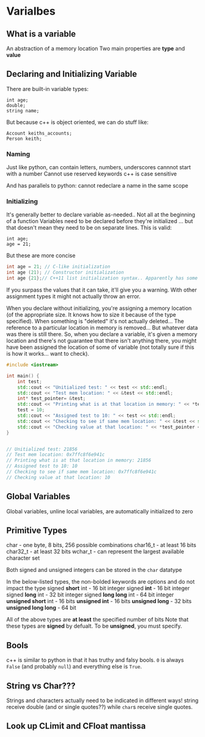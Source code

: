 # Varialbes

## What is a variable
An abstraction of a memory location
Two main properties are **type** and **value**

## Declaring and Initializing Variable
There are built-in variable types:
```
int age;
double;
string name;
```

But because c++ is object oriented, we can do stuff like:
```
Account keiths_accounts;
Person keith;
```

### Naming
Just like python, can contain letters, numbers, underscores
cannnot start with a number
Cannot use reserved keywords
c++ is case sensitive

And has parallels to python: cannot redeclare a name in the same scope

### Initializing
It's generally better to declare variable as-needed.. Not all at the beginning of a function
Variables need to be declared before they're initialized ... but that doesn't mean they need to be on separate lines.
This is valid:
```
int age;
age = 21;
```
But these are more concise
```c++
int age = 21; // C-like initialization
int age (21); // Constructor initialization
int age {21};// C++11 list initialization syntax.. Apparently has some benefits and is the encouraged initializationz
```

If you surpass the values that it can take, it'll give you a warning. With other assignment types it might not actually throw an error.

When you declare without initializing, you're assigning a memory location (of the appropriate size. It knows how to size it because of the type specified). When something is "deleted" it's not actually deleted... The reference to a particular location in memory is removed... But whatever data was there is still there. So, when you declare a variable, it's given a memory location and there's not guarantee that there isn't anything there, you might have been assigned the location of some of variable (not totally sure if this is how it works... want to check).

```c++
#include <iostream>

int main() {
    int test;
    std::cout << "Unitialized test: " << test << std::endl;
    std::cout << "Test mem location: " << &test << std::endl;
    int* test_pointer= &test;
    std::cout << "Printing what is at that location in memory: " << *test_pointer << std::endl;
    test = 10;
    std::cout << "Assigned test to 10: " << test << std::endl;
    std::cout << "Checking to see if same mem location: " << &test << std::endl;
    std::cout << "Checking value at that location: " << *test_pointer << std::endl;
}


// Unitialized test: 21856
// Test mem location: 0x7ffc8f6e941c
// Printing what is at that location in memory: 21856
// Assigned test to 10: 10
// Checking to see if same mem location: 0x7ffc8f6e941c
// Checking value at that location: 10
```

## Global Variables
Global variables, unline local variables, are automatically initialized to zero

## Primitive Types
char - one byte, 8 bits, 256 possible combinations
char16_t - at least 16 bits
char32_t - at least 32 bits
wchar_t - can represent the largest available character set

Both signed and unsigned integers can be stored in the `char` datatype

In the below-listed types, the non-bolded keywords are options and do not impact the type
signed **short** int - 16 bit integer
signed **int** - 16 bit integer
signed **long** int - 32 bit integer
signed **long long** int - 64 bit integer
**unsigned short** int - 16 bits
**unsigned int** - 16 bits
**unsigned long** - 32 bits
**unsigned long long** - 64 bit

All of the above types are **at least** the specified number of bits
Note that these types are **signed** by defualt. To be **unsigned**, you must specify.

## Bools
c++ is similar to python in that it has truthy and falsy bools.
`0` is always `False` (and probably `null`) and everything else is `True`.

## String vs Char???
Strings and characters actually need to be indicated in different ways!
string receive double (and or single quotes??) while `char`s receive single quotes.

## Look up CLimit and CFloat mantissa
